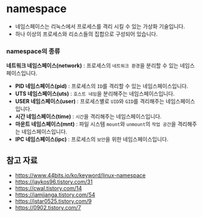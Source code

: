 # namespace
- 네임스페이스는 리눅스에서 프로세스를 격리 시킬 수 있는 가상화 기술입니다.
- 하나 이상의 프로세스와 리소스들의 집합으로 구성되어 있습니다.
### namespace의 종류
 **네트워크 네임스페이스(network)** : 프로세스의 `네트워크 환경`을 분리할 수 있는 네임스페이스입니다.
- **PID 네임스페이스(pid)** : 프로세스의 `ID`를 격리할 수 있는 네임스페이스입니다.
- **UTS 네임스페이스(uts)** : `호스트 네임`을 분리해주는 네임스페이스입니다.
- **USER 네임스페이스(user)** : 프로세스별로 `UID`와 `GID`를 격리해주는 네임스페이스입니다.
- **시간 네임스페이스(time)** : `시간`을 격리해주는 네임스페이스입니다.
- **마운트 네임스페이스(mnt)** :  파일 시스템 `mount`와 `unmount`의 `작업 공간`을 격리해주는 네임스페이스입니다.
- **IPC 네임스페이스(ipc)** : 프로세스의 `보안`을 위한 네임스페이스입니다.
## 참고 자료
- https://www.44bits.io/ko/keyword/linux-namespace
- https://jaykos96.tistory.com/31
- https://cwal.tistory.com/14
- https://iamjjanga.tistory.com/54
- https://jstar0525.tistory.com/9
- https://0902.tistory.com/7
